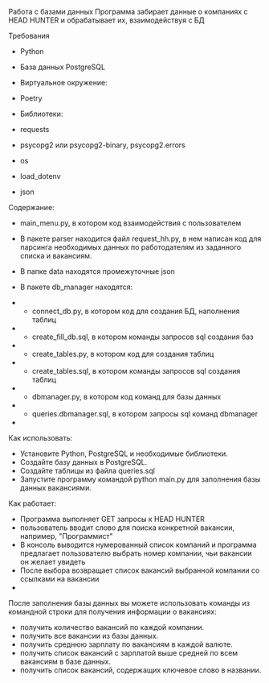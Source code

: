 Работа с базами данных
Программа забирает данные о компаниях с HEAD HUNTER и обрабатывает их, взаимодействуя с БД

Требования
- Python
- База данных PostgreSQL

- Виртуальное окружение:
- Poetry

- Библиотеки:
- requests
- psycopg2 или psycopg2-binary, psycopg2.errors
- os
- load_dotenv
- json

Содержание:
- main_menu.py, в котором код взаимодействия с пользователем
- В пакете parser находится файл request_hh.py, в нем написан код для парсинга необходимых данных по работодателям из заданного списка и вакансиям.
- В папке data находятся промежуточные json
- В пакете db_manager находятся:
- - connect_db.py, в котором код для создания БД, наполнения таблиц
- - create_fill_db.sql, в котором команды запросов sql создания баз
- - create_tables.py, в котором код для создания таблиц
- - create_tables.sql, в котором команды запросов sql создания таблиц
- - dbmanager.py, в котором код команд для базы данных
- - queries.dbmanager.sql, в котором запросы sql команд dbmanager

- 
Как использовать:

- Установите Python, PostgreSQL и необходимые библиотеки.
- Создайте базу данных в PostgreSQL.
- Создайте таблицы из файла queries.sql
- Запустите программу командой python main.py для заполнения базы данных вакансиями.

Как работает:
- Программа выполняет GET запросы к HEAD HUNTER
- пользователь вводит слово для поиска конкретной вакансии, например, "Программист"
- В консоль выводится нумерованный список компаний и программа предлагает пользователю
выбрать номер компании, чьи вакансии он желает увидеть
- После выбора возвращает список вакансий выбранной компании со ссылками на вакансии
- 

После заполнения базы данных вы можете использовать команды из командной строки для получения информации о вакансиях:

- получить количество вакансий по каждой компании.
- получить все вакансии из базы данных.
- получить среднюю зарплату по вакансиям в каждой валюте.
- получить список вакансий с зарплатой выше средней по всем вакансиям в базе данных.
- получить список вакансий, содержащих ключевое слово в названии.